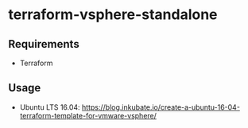 # terraform-vsphere-standalone

## Requirements

* Terraform

## Usage

* Ubuntu LTS 16.04: https://blog.inkubate.io/create-a-ubuntu-16-04-terraform-template-for-vmware-vsphere/
